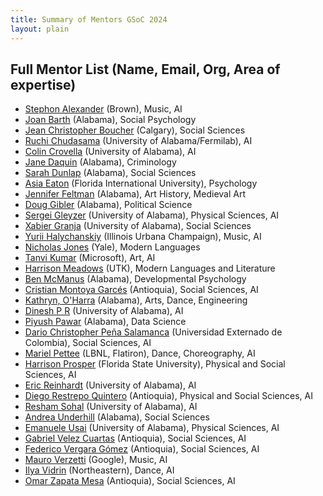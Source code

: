 ```yaml
---
title: Summary of Mentors GSoC 2024
layout: plain
---
```


## Full Mentor List (Name, Email, Org, Area of expertise)
  * [Stephon Alexander](mailto:human-ai@cern.ch) (Brown), Music, AI
  * [Joan Barth](mailto:human-ai@cern.ch) (Alabama), Social Psychology
  * [Jean Christopher Boucher](mailto:human-ai@cern.ch) (Calgary), Social Sciences
  * [Ruchi Chudasama](mailto:human-ai@cern.ch) (University of Alabama/Fermilab), AI
  * [Colin Crovella](mailto:human-ai@cern.ch) (University of Alabama), AI
  * [Jane Daquin](mailto:human-ai@cern.ch) (Alabama), Criminology 
  * [Sarah Dunlap](mailto:human-ai@cern.ch) (Alabama), Social Sciences
  * [Asia Eaton](mailto:human-ai@cern.ch) (Florida International University), Psychology
  * [Jennifer Feltman](mailto:human-ai@cern.ch) (Alabama), Art History, Medieval Art
  * [Doug Gibler](mailto:human-ai@cern.ch) (Alabama), Political Science
  * [Sergei Gleyzer](mailto:human-ai@cern.ch) (University of Alabama), Physical Sciences, AI
  * [Xabier Granja](mailto:human-ai@cern.ch) (University of Alabama), Social Sciences
  * [Yurii Halychanskiy](mailto:human-ai@cern.ch) (Illinois Urbana Champaign), Music, AI
  * [Nicholas Jones](mailto:human-ai@cern.ch) (Yale), Modern Languages
  * [Tanvi Kumar](mailto:human-ai@cern.ch) (Microsoft), Art, AI
  * [Harrison Meadows](mailto:human-ai@cern.ch) (UTK), Modern Languages and Literature
  * [Ben McManus](mailto:human-ai@cern.ch) (Alabama), Developmental Psychology
  * [Cristian Montoya Garcés](mailto:human-ai@cern.ch) (Antioquia), Social Sciences, AI
  * [Kathryn, O'Harra](mailto:human-ai@cern.ch) (Alabama), Arts, Dance, Engineering
  * [Dinesh P R](mailto:human-ai@cern.ch) (University of Alabama), AI
  * [Piyush Pawar](mailto:human-ai@cern.ch) (Alabama), Data Science
  * [Dario Christopher Peña Salamanca](mailto:human-ai@cern.ch) (Universidad Externado de Colombia), Social Sciences, AI 
  * [Mariel Pettee](mailto:human-ai@cern.ch) (LBNL, Flatiron), Dance, Choreography, AI
  * [Harrison Prosper](mailto:human-ai@cern.ch) (Florida State University), Physical and Social Sciences, AI
  * [Eric Reinhardt](mailto:human-ai@cern.ch) (University of Alabama), AI
  * [Diego Restrepo Quintero](mailto:human-ai@cern.ch) (Antioquia),  Physical and Social Sciences, AI
  * [Resham Sohal](mailto:human-ai@cern.ch) (University of Alabama), AI
  * [Andrea Underhill](mailto:human-ai@cern.ch) (Alabama), Social Sciences
  * [Emanuele Usai](mailto:human-ai@cern.ch) (University of Alabama), Physical Sciences, AI
  * [Gabriel Velez Cuartas](mailto:human-ai@cern.ch) (Antioquia), Social Sciences, AI
  * [Federico Vergara Gómez](mailto:human-ai@cern.ch) (Antioquia), Social Sciences, AI
  * [Mauro Verzetti](mailto:human-ai@cern.ch) (Google), Music, AI
  * [Ilya Vidrin](mailto:human-ai@cern.ch) (Northeastern), Dance, AI 
  * [Omar Zapata Mesa](mailto:human-ai@cern.ch) (Antioquia), Social Sciences, AI



  
 


